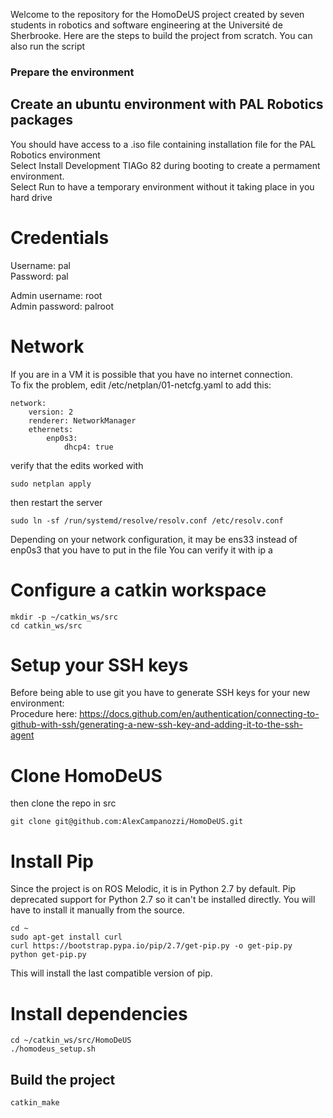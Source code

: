 Welcome to the repository for the HomoDeUS project created by seven students in robotics and software engineering at the Université de Sherbrooke.
Here are the steps to build the project from scratch. You can also run the script 
### Prepare the environment

## Create an ubuntu environment with PAL Robotics packages
You should have access to a .iso file containing installation file for the PAL Robotics environment  
Select Install Development TIAGo 82 during booting to create a permament environment.  
Select Run to have a temporary environment without it taking place in you hard drive

# Credentials
Username: pal  
Password: pal  

Admin username: root  
Admin password: palroot

# Network
If you are in a VM it is possible that you have no internet connection.  
To fix the problem, edit /etc/netplan/01-netcfg.yaml to add this:

	network:
		version: 2
		renderer: NetworkManager
		ethernets:
		    enp0s3:
		        dhcp4: true

verify that the edits worked with

	sudo netplan apply

then restart the server

	sudo ln -sf /run/systemd/resolve/resolv.conf /etc/resolv.conf

Depending on your network configuration, it may be ens33 instead of enp0s3 that you have to put in the file
You can verify it with
	ip a
	
# Configure a catkin workspace
	mkdir -p ~/catkin_ws/src
	cd catkin_ws/src

# Setup your SSH keys
Before being able to use git you have to generate SSH keys for your new environment:  
Procedure here: https://docs.github.com/en/authentication/connecting-to-github-with-ssh/generating-a-new-ssh-key-and-adding-it-to-the-ssh-agent

# Clone HomoDeUS
then clone the repo in src

	git clone git@github.com:AlexCampanozzi/HomoDeUS.git

# Install Pip
Since the project is on ROS Melodic, it is in Python 2.7 by default. Pip deprecated support for Python 2.7 so it can't be installed directly. You will have to install it manually from the source.

	cd ~
	sudo apt-get install curl
	curl https://bootstrap.pypa.io/pip/2.7/get-pip.py -o get-pip.py
	python get-pip.py 

This will install the last compatible version of pip.

# Install dependencies

	cd ~/catkin_ws/src/HomoDeUS
	./homodeus_setup.sh

## Build the project

	catkin_make


